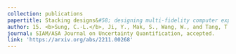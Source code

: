 ```yaml
---
collection: publications
papertitle: Stacking designs&#58; designing multi-fidelity computer experiments with target predictive accuracy
author: 15. <b>Sung, C.-L.</b>, Ji, Y., Mak, S., Wang, W., and Tang, T. (2023+)
journal: SIAM/ASA Journal on Uncertainty Quantification, accepted.
link: 'https://arxiv.org/abs/2211.00268'
---
```


